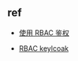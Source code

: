 
## ref
+ [使用 RBAC 鉴权](https://kubernetes.io/zh-cn/docs/reference/access-authn-authz/rbac/)
<!-- RBAC with keycloak -->
+ [RBAC keylcoak](https://faun.pub/kubernetes-auth-e2f342a5f269)